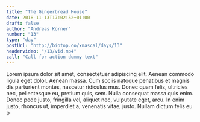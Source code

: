 ```yaml
---
title: "The Gingerbread House"
date: 2018-11-13T17:02:52+01:00
draft: false
author: "Andreas Körner"
number: "13"
type: "day"
postUrl: "http://biotop.co/xmascal/days/13"
headervideo: "/13/vid.mp4"
call: "Call for action dummy text"
---
```

Lorem ipsum dolor sit amet, consectetuer adipiscing elit. Aenean commodo ligula eget dolor. Aenean massa. Cum sociis natoque penatibus et magnis dis parturient montes, nascetur ridiculus mus. Donec quam felis, ultricies nec, pellentesque eu, pretium quis, sem. Nulla consequat massa quis enim. Donec pede justo, fringilla vel, aliquet nec, vulputate eget, arcu. In enim justo, rhoncus ut, imperdiet a, venenatis vitae, justo. Nullam dictum felis eu p
<!--more-->
